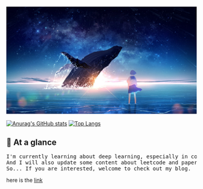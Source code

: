 ![](20220713_143029.jpg)
<!--
**StolasIn/StolasIn** is a ✨ _special_ ✨ repository because its `README.md` (this file) appears on your GitHub profile.

Here are some ideas to get you started:

- 🔭 I’m currently working on ...
- 🌱 I’m currently learning ...
- 👯 I’m looking to collaborate on ...
- 🤔 I’m looking for help with ...
- 💬 Ask me about ...
- 📫 How to reach me: ...
- 😄 Pronouns: ...
- ⚡ Fun fact: ...
-->
[![Anurag's GitHub stats](https://github-readme-stats.vercel.app/api?username=StolasIn)](https://github.com/anuraghazra/github-readme-stats)
[![Top Langs](https://github-readme-stats.vercel.app/api/top-langs/?username=StolasIn&layout=compact)](https://github.com/StolasIn/github-readme-stats)

## 👀 At a glance ##
<pre>
I'm currently learning about deep learning, especially in computer vision and generative model.
And I will also update some content about leetcode and papers, record my learning process and problem-solving ideas.
So... If you are interested, welcome to check out my blog.
</pre>
here is the [link](https://stolasin.github.io/)
